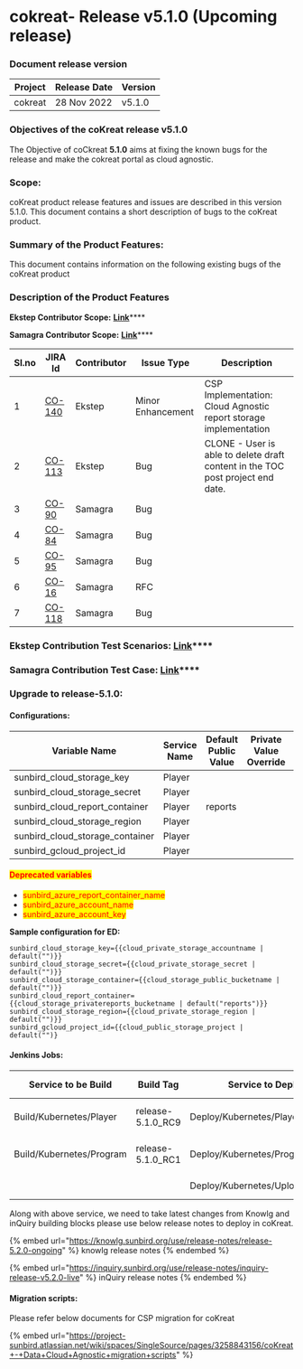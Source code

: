 # cokreat- Release v5.1.0 (Upcoming release)

### Document release version <a href="#document-release-version" id="document-release-version"></a>

| Project | Release Date | Version |
| ------- | ------------ | ------- |
| cokreat | 28 Nov 2022  | v5.1.0  |

### **Objectives of the coKreat release v5.1.0**

The Objective of coCkreat **5.1.0** aims at fixing the known bugs for the release and make the cokreat portal as cloud agnostic.

### Scope:

coKreat product release features and issues are described in this version 5.1.0. This document contains a short description of bugs to the coKreat product.

### **Summary of the Product Features:**

This document contains information on the following existing bugs of the coKreat product

### **Description of the Product Features**

**Ekstep Contributor Scope:** [**Link**](https://project-sunbird.atlassian.net/issues/?filter=12683)****

**Samagra Contributor Scope:** [**Link**](https://project-sunbird.atlassian.net/issues/?filter=12692)****

| Sl.no | JIRA Id                                                       | Contributor | Issue Type        | Description                                                                    |
| ----- | ------------------------------------------------------------- | ----------- | ----------------- | ------------------------------------------------------------------------------ |
| 1     | [CO-140](https://project-sunbird.atlassian.net/browse/CO-140) | Ekstep      | Minor Enhancement | CSP Implementation: Cloud Agnostic report storage implementation               |
| 2     | [CO-113](https://project-sunbird.atlassian.net/browse/CO-113) | Ekstep      | Bug               | CLONE - User is able to delete draft content in the TOC post project end date. |
| 3     | [CO-90](https://project-sunbird.atlassian.net/browse/CO-90)   | Samagra     | Bug               |                                                                                |
| 4     | [CO-84](https://project-sunbird.atlassian.net/browse/CO-84)   | Samagra     | Bug               |                                                                                |
| 5     | [CO-95](https://project-sunbird.atlassian.net/browse/CO-95)   | Samagra     | Bug               |                                                                                |
| 6     | [CO-16](https://project-sunbird.atlassian.net/browse/CO-16)   | Samagra     | RFC               |                                                                                |
| 7     | [CO-118](https://project-sunbird.atlassian.net/browse/CO-118) | Samagra     | Bug               |                                                                                |

### **Ekstep Contribution Test Scenarios:** [**Link**](https://project-sunbird.atlassian.net/wiki/spaces/COK/pages/3250749445/R+5.1.0+Test+Scenarios)****

### **Samagra Contribution Test Case:** [**Link**](https://docs.google.com/spreadsheets/d/1-2dVsYG0N9C5n\_UndA6DAzwTGVjr-QX1KE\_LC5a7Wkc/edit#gid=0)****

### **Upgrade to release-5.1.0**:

#### Configurations:

| Variable Name                      | Service Name | Default Public Value | Private Value Override | Comments |
| ---------------------------------- | ------------ | -------------------- | ---------------------- | -------- |
| sunbird\_cloud\_storage\_key       | Player       |                      |                        |          |
| sunbird\_cloud\_storage\_secret    | Player       |                      |                        |          |
| sunbird\_cloud\_report\_container  | Player       | reports              |                        |          |
| sunbird\_cloud\_storage\_region    | Player       |                      |                        |          |
| sunbird\_cloud\_storage\_container | Player       |                      |                        |          |
| sunbird\_gcloud\_project\_id       | Player       |                      |                        |          |

#### <mark style="color:red;">Deprecated variables</mark>

* <mark style="color:red;">sunbird\_azure\_report\_container\_name</mark>
* <mark style="color:red;">sunbird\_azure\_account\_name</mark>
* <mark style="color:red;">sunbird\_azure\_account\_key</mark>

**Sample configuration for ED:**

```
sunbird_cloud_storage_key={{cloud_private_storage_accountname | default("")}}
sunbird_cloud_storage_secret={{cloud_private_storage_secret | default("")}}
sunbird_cloud_storage_container={{cloud_storage_public_bucketname | default("")}}
sunbird_cloud_report_container={{cloud_storage_privatereports_bucketname | default("reports")}}
sunbird_cloud_storage_region={{cloud_private_storage_region | default("")}}
sunbird_gcloud_project_id={{cloud_public_storage_project | default("")}
```

#### Jenkins Jobs:

| Service to be Build      | Build Tag          | Service to Deploy               | Deploy Tag             | Comments |
| ------------------------ | ------------------ | ------------------------------- | ---------------------- | -------- |
| Build/Kubernetes/Player  | release-5.1.0\_RC9 | Deploy/Kubernetes/Player        | release-5.1.0-vdn\_RC1 |          |
| Build/Kubernetes/Program | release-5.1.0\_RC1 | Deploy/Kubernetes/Program       | release-5.1.0-vdn\_RC1 |          |
|                          |                    | Deploy/Kubernetes/UploadSchemas | release-5.1.0\_RC4     |          |

Along with above service, we need to take latest changes from Knowlg and inQuiry building blocks  please use below release notes to deploy in coKreat.

{% embed url="https://knowlg.sunbird.org/use/release-notes/release-5.2.0-ongoing" %}
knowlg release notes
{% endembed %}

{% embed url="https://inquiry.sunbird.org/use/release-notes/inquiry-release-v5.2.0-live" %}
inQuiry release notes
{% endembed %}

#### Migration scripts:

Please refer below documents for CSP migration for coKreat

{% embed url="https://project-sunbird.atlassian.net/wiki/spaces/SingleSource/pages/3258843156/coKreat+-+Data+Cloud+Agnostic+migration+scripts" %}

